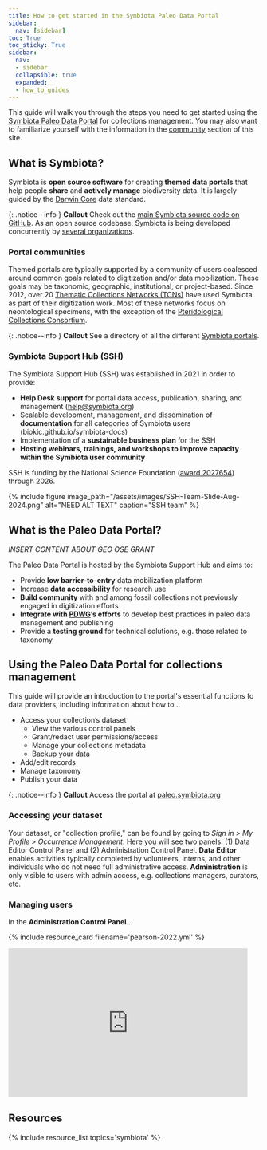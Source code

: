 ```yaml
---
title: How to get started in the Symbiota Paleo Data Portal
sidebar:
  nav: [sidebar]
toc: True
toc_sticky: True
sidebar:
  nav:
  - sidebar
  collapsible: true
  expanded:
  - how_to_guides
---
```


This guide will walk you through the steps you need to get started using the [Symbiota Paleo Data Portal](https://paleo.symbiota.org) for collections management. You may also want to familiarize yourself with the information in the [community]() section of this site.

## What is Symbiota?

Symbiota is **open source software** for creating **themed data portals** that help people **share** and **actively manage** biodiversity data. It is largely guided by the [Darwin Core]() data standard.

{: .notice--info }
**Callout**
Check out the [main Symbiota source code on GitHub](https://>github.com/BioKIC/Symbiota). As an open source codebase, Symbiota is being developed concurrently by [several organizations](https://symbiota.org/related-projects/).

### Portal communities

Themed portals are typically supported by a community of users coalesced around common goals related to digitization and/or data mobilization. These goals may be taxonomic, geographic, institutional, or project-based. Since 2012, over 20 [Thematic Collections Networks (TCNs)](http://idigbio.org/wiki/index.php/TCN_Resources) have used Symbiota as part of their digitization work. Most of these networks focus on neontological specimens, with the exception of the [Pteridological Collections Consortium](https://pteridophytes.berkeley.edu/).

{: .notice--info }
**Callout**
See a directory of all the different [Symbiota portals](https://symbiota.org/related-projects/).

### Symbiota Support Hub (SSH)

The Symbiota Support Hub (SSH) was established in 2021 in order to provide:
- **Help Desk support** for portal data access, publication, sharing, and management (help@symbiota.org) 
- Scalable development, management, and dissemination of **documentation** for all categories of Symbiota users (biokic.github.io/symbiota-docs) 
- Implementation of a **sustainable business plan** for the SSH
- **Hosting webinars, trainings, and workshops to improve capacity within the Symbiota user community**

SSH is funding by the National Science Foundation ([award 2027654](https://www.nsf.gov/awardsearch/showAward?AWD_ID=2027654)) through 2026.

{% include figure image_path="/assets/images/SSH-Team-Slide-Aug-2024.png" alt="NEED ALT TEXT" caption="SSH team" %}

## What is the Paleo Data Portal?

*INSERT CONTENT ABOUT GEO OSE GRANT*

The Paleo Data Portal is hosted by the Symbiota Support Hub and aims to:
- Provide **low barrier-to-entry** data mobilization platform
- Increase **data accessibility** for research use
- **Build community** with and among fossil collections not previously engaged in digitization efforts
- **Integrate with [PDWG]()’s efforts** to develop best practices in paleo data management and publishing
- Provide a **testing ground** for technical solutions, e.g. those related to taxonomy

## Using the Paleo Data Portal for collections management

This guide will provide an introduction to the portal's essential functions fo data providers, including information about how to...
- Access your collection’s dataset
  - View the various control panels
  - Grant/redact user permissions/access
  - Manage your collections metadata
  - Backup your data
- Add/edit records
- Manage taxonomy
- Publish your data 

{: .notice--info }
**Callout**
Access the portal at [paleo.symbiota.org](https://paleo.symbiota.org)

### Accessing your dataset

Your dataset, or "collection profile," can be found by going to *Sign in > My Profile > Occurrence Management*. Here you will see two panels: (1) Data Editor Control Panel and (2) Administration Control Panel. **Data Editor** enables activities typically completed by volunteers, interns, and other individuals who do not need full administrative access. **Administration** is only visible to users with admin access, e.g. collections managers, curators, etc.

### Managing users

In the **Administration Control Panel**... 

{% include resource_card filename='pearson-2022.yml' %}

<iframe src="https://docs.google.com/presentation/d/e/2PACX-1vQUk9vaJstJ2k4YnLQWghUWRTKAVFgFWCrK1auJ1viYDtKVtqoI-Ef-DjSRBhdR6iFW9zZM5OLGLBb5/embed?start=false&loop=false&delayms=10000" frameborder="0" width="480" height="299" allowfullscreen="true" mozallowfullscreen="true" webkitallowfullscreen="true"></iframe>


## Resources

{% include resource_list topics='symbiota' %}